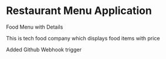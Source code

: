 # Restaurant Menu Application

Food Menu with Details

This is tech food company which displays food items with price

Added Github Webhook trigger
